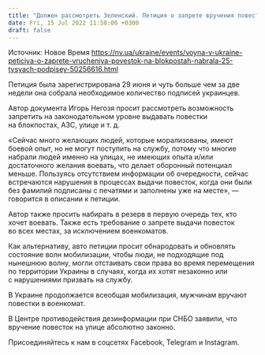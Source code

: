 ```yaml
---
title: "Должен рассмотреть Зеленский. Петиция о запрете вручения повесток на улице и блокпостах собрала необходимые 25 тысяч подписей"
date: Fri, 15 Jul 2022 11:58:00 +0300
draft: false
---
```

Источник: Новое Время https://nv.ua/ukraine/events/voyna-v-ukraine-peticiya-o-zaprete-vrucheniya-povestok-na-blokpostah-nabrala-25-tysyach-podpisey-50256616.html


 Петиция была зарегистрирована 29 июня и чуть больше чем за две недели она собрала необходимое количество подписей украинцев.

Автор документа Игорь Негозя просит рассмотреть возможность запретить на законодательном уровне выдавать повестки на блокпостах, АЗС, улице и т. д.

«Сейчас много желающих людей, которые морализованы, имеют боевой опыт, но не могут поступить на службу, потому что многие набрали людей именно на улицах, не имеющих опыта и/или достаточного желания воевать, что делает оборонный потенциал меньше. Пользуясь отсутствием информации об очередности, сейчас встречаются нарушения в процессах выдачи повесток, когда они были без фамилий подписаны с печатями и заполнены уже на месте», — говорится в описании к петиции.

Автор также просить набирать в резерв в первую очередь тех, кто хочет воевать. Также есть требование о запрете выдачи повесток во всех местах, за исключением военкоматов.

Как альтернативу, авто петиции просит обнародовать и обновлять состояние волн мобилизации, чтобы люди, не подходящие под нынешнюю волну, могли отстаивать свои права во время перемещения по территории Украины в случаях, когда их хотят незаконно или с нарушениями призвать на службу.

В Украине продолжается всеобщая мобилизация, мужчинам вручают повестки в военкомат.

В Центре противодействия дезинформации при СНБО заявили, что вручение повесток на улице абсолютно законно.

Присоединяйтесь к нам в соцсетях Facebook, Telegram и Instagram.
